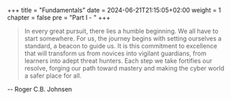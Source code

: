 +++
title = "Fundamentals"
date = 2024-06-21T21:15:05+02:00
weight = 1
chapter = false
pre = "Part I - "
+++

> In every great pursuit, there lies a humble beginning. We all have to start somewhere. For us, the journey begins with setting ourselves a standard, a beacon to guide us. It is this commitment to excellence that will transform us from novices into vigilant guardians, from learners into adept threat hunters. Each step we take fortifies our resolve, forging our path toward mastery and making the cyber world a safer place for all.

-- Roger C.B. Johnsen